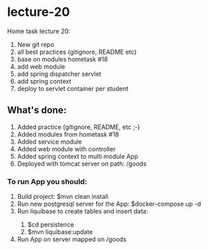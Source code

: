 <h1>lecture-20</h1>

<p>Home task lecture 20:</p>
<ol>
<li>New git repo</li>
<li>all best practices (gitignore, README etc)</li>
<li>base on modules hometask #18</li>
<li>add web module</li>
<li>add spring dispatcher servlet</li>
<li>add spring context</li>
<li>deploy to servlet container per student</li>
</ol>


<h2>What's done:</h2>
<ol>
<li>Added practice (gitignore, README, etc ;-)</li>
<li>Added modules from hometask #18</li>
<li>Added service module</li>
<li>Added web module with controller</li>
<li>Added spring context to multi module App</li>
<li>Deployed with tomcat server on path: /goods</li>
</ol>

<h3>To run App you should:</h3>
<ol>
<li>Build project: $mvn clean install</li>
<li>Run new postgresql server for the App: $docker-compose up -d</li>
<li>Run liquibase to create tables and insert data:</li>
	<ol>
		<li>$cd persistence</li>
		<li>$mvn liquibase:update</li>
	</ol>
<li>Run App on server mapped on /goods</li>
</ol>